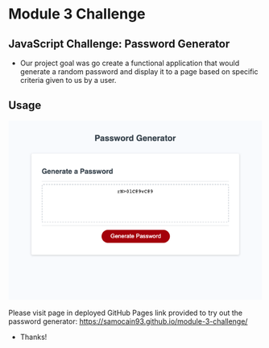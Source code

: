 # Module 3 Challenge

## JavaScript Challenge: Password Generator

- Our project goal was go create a functional application that would generate a random password and display it to a page based on specific criteria given
to us by a user.

## Usage

![image of password generator application in use on page](./assets/images/project_screenshot.png)

Please visit page in deployed GitHub Pages link provided to try out the password generator: https://samocain93.github.io/module-3-challenge/

- Thanks!
